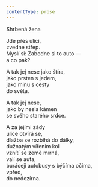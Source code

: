 ```yaml
---
contentType: prose
---
```


Shrbená žena

Jde přes ulici,  
zvedne střep.  
Myslí si: Zabodne si to auto —  
a co pak?

  

A tak jej nese jako štíra,  
jako prsten s jedem,  
jako minu s cesty  
do světa.

  

A tak jej nese,  
jako by nesla kámen  
se svého starého srdce.

  

A za jejími zády  
ulice otvírá se,  
dlažba se rozbíhá do dálky,  
dužnatým vířením kol  
vznítí se země mírná,  
valí se auta,  
burácejí autobusy s býčíma očima,  
vpřed,  
do nedozírna.
